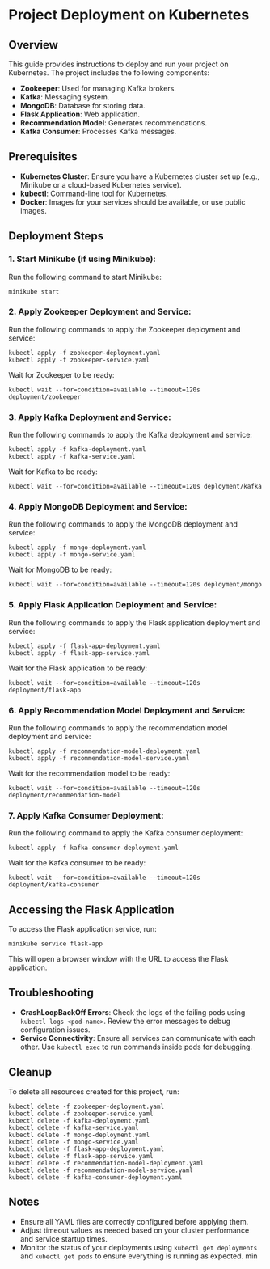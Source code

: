 # Project Deployment on Kubernetes

## Overview

This guide provides instructions to deploy and run your project on Kubernetes. The project includes the following components:

- **Zookeeper**: Used for managing Kafka brokers.
- **Kafka**: Messaging system.
- **MongoDB**: Database for storing data.
- **Flask Application**: Web application.
- **Recommendation Model**: Generates recommendations.
- **Kafka Consumer**: Processes Kafka messages.

## Prerequisites

- **Kubernetes Cluster**: Ensure you have a Kubernetes cluster set up (e.g., Minikube or a cloud-based Kubernetes service).
- **kubectl**: Command-line tool for Kubernetes.
- **Docker**: Images for your services should be available, or use public images.

## Deployment Steps

### 1. Start Minikube (if using Minikube):

Run the following command to start Minikube:

    minikube start

### 2. Apply Zookeeper Deployment and Service:

Run the following commands to apply the Zookeeper deployment and service:

    kubectl apply -f zookeeper-deployment.yaml
    kubectl apply -f zookeeper-service.yaml

Wait for Zookeeper to be ready:

    kubectl wait --for=condition=available --timeout=120s deployment/zookeeper

### 3. Apply Kafka Deployment and Service:

Run the following commands to apply the Kafka deployment and service:

    kubectl apply -f kafka-deployment.yaml
    kubectl apply -f kafka-service.yaml

Wait for Kafka to be ready:

    kubectl wait --for=condition=available --timeout=120s deployment/kafka

### 4. Apply MongoDB Deployment and Service:

Run the following commands to apply the MongoDB deployment and service:

    kubectl apply -f mongo-deployment.yaml
    kubectl apply -f mongo-service.yaml

Wait for MongoDB to be ready:

    kubectl wait --for=condition=available --timeout=120s deployment/mongo

### 5. Apply Flask Application Deployment and Service:

Run the following commands to apply the Flask application deployment and service:

    kubectl apply -f flask-app-deployment.yaml
    kubectl apply -f flask-app-service.yaml

Wait for the Flask application to be ready:

    kubectl wait --for=condition=available --timeout=120s deployment/flask-app

### 6. Apply Recommendation Model Deployment and Service:

Run the following commands to apply the recommendation model deployment and service:

    kubectl apply -f recommendation-model-deployment.yaml
    kubectl apply -f recommendation-model-service.yaml

Wait for the recommendation model to be ready:

    kubectl wait --for=condition=available --timeout=120s deployment/recommendation-model

### 7. Apply Kafka Consumer Deployment:

Run the following command to apply the Kafka consumer deployment:

    kubectl apply -f kafka-consumer-deployment.yaml

Wait for the Kafka consumer to be ready:

    kubectl wait --for=condition=available --timeout=120s deployment/kafka-consumer

## Accessing the Flask Application

To access the Flask application service, run:

    minikube service flask-app

This will open a browser window with the URL to access the Flask application.

## Troubleshooting

- **CrashLoopBackOff Errors**: Check the logs of the failing pods using `kubectl logs <pod-name>`. Review the error messages to debug configuration issues.
- **Service Connectivity**: Ensure all services can communicate with each other. Use `kubectl exec` to run commands inside pods for debugging.

## Cleanup

To delete all resources created for this project, run:

    kubectl delete -f zookeeper-deployment.yaml
    kubectl delete -f zookeeper-service.yaml
    kubectl delete -f kafka-deployment.yaml
    kubectl delete -f kafka-service.yaml
    kubectl delete -f mongo-deployment.yaml
    kubectl delete -f mongo-service.yaml
    kubectl delete -f flask-app-deployment.yaml
    kubectl delete -f flask-app-service.yaml
    kubectl delete -f recommendation-model-deployment.yaml
    kubectl delete -f recommendation-model-service.yaml
    kubectl delete -f kafka-consumer-deployment.yaml

## Notes

- Ensure all YAML files are correctly configured before applying them.
- Adjust timeout values as needed based on your cluster performance and service startup times.
- Monitor the status of your deployments using `kubectl get deployments` and `kubectl get pods` to ensure everything is running as expected.
min